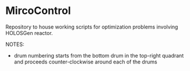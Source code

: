 # MircoControl

Repository to house working scripts for optimization problems involving 
HOLOSGen reactor.


NOTES:
* drum numbering starts from the bottom drum in the top-right quadrant and
proceeds counter-clockwise around each of the drums
